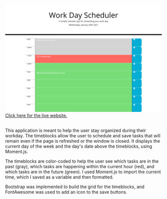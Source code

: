 ![screenshot of application](./Assets/screenshot.png?raw=true "Work Day Scheduler")
[Click here for the live website.](https://sorengrey.github.io/planner_hw/)<br>
<br>

This application is meant to help the user stay organized during their workday. The timeblocks allow the user to schedule and save tasks that will remain even if the page is refreshed or the window is closed. It displays the current day of the week and the day's date above the timeblocks, using Moment.js.

The timeblocks are color-coded to help the user see which tasks are in the past (gray), which tasks are happening within the current hour (red), and which tasks are in the future (green). I used Moment.js to import the current time, which I saved as a variable and then formatted.

Bootstrap was implemented to build the grid for the timeblocks, and FontAwesome was used to add an icon to the save buttons.
